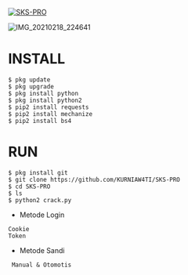 <a href="https://github.com/KURNIAW4TI/sks-pro"><img title="SKS-PRO" src="https://github-readme-stats.vercel.app/api/pin/?username=KURNIAW4TI&repo=SKS-PRO&theme=vision-friendly-dark"></a>
<p align="center">

![IMG_20210218_224641](https://user-images.githubusercontent.com/78569593/108382341-4dde8e00-723b-11eb-9b55-c6b029700ea3.jpg)

# INSTALL
```
$ pkg update
$ pkg upgrade
$ pkg install python
$ pkg install python2
$ pip2 install requests
$ pip2 install mechanize
$ pip2 install bs4
```
# RUN
```
$ pkg install git
$ git clone https://github.com/KURNIAW4TI/SKS-PRO
$ cd SKS-PRO
$ ls
$ python2 crack.py
```


- Metode Login
```
Cookie
Token
```
- Metode Sandi
```
 Manual & Otomotis
```
